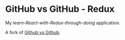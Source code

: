 # GitHub vs GitHub - Redux

My _learn-React-with-Redux-through-doing_ application.

A fork of [Github vs Github](https://github.com/adrianblynch/github-vs-github).
